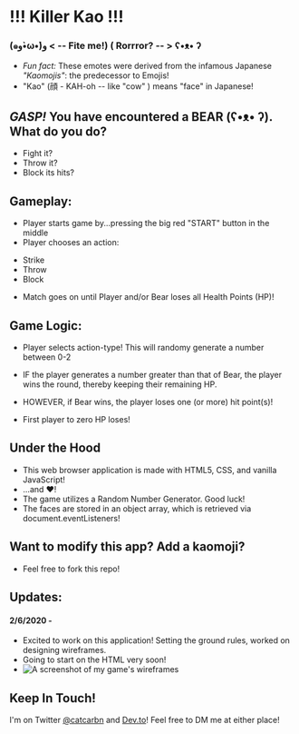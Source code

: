 # !!! Killer Kao !!!
### (๑و•̀ω•́)و < -- Fite me!) ( Rorrror? -- >  ʕ•ᴥ•  ʔ
* *Fun fact:* These emotes were derived from the infamous Japanese *"Kaomojis"*: 
the predecessor to Emojis! 
* "Kao" (顔 - KAH-oh -- like "cow" ) means "face" in Japanese!

## *GASP!* You have encountered a BEAR (ʕ•ᴥ• ʔ). What do you do?
* Fight it?
* Throw it?
* Block its hits?

## Gameplay:
* Player starts game by...pressing the big red "START" button in the middle
* Player chooses an action:
- Strike
- Throw
- Block
* Match goes on until Player and/or Bear loses all Health Points (HP)!


## Game Logic:
* Player selects action-type!
This will randomy generate a number between 0-2

* IF the player generates a number greater than that of Bear, the player wins the round, thereby keeping their remaining HP.

* HOWEVER, if Bear wins, the player loses one (or more) hit point(s)!

* First player to zero HP loses!

## Under the Hood
* This web browser application is made with HTML5, CSS, and vanilla JavaScript!
* ...and &hearts;!
* The game utilizes a Random Number Generator. Good luck!
* The faces are stored in an object array, which is retrieved via document.eventListeners!

## Want to modify this app? Add a kaomoji? 
* Feel free to fork this repo!

## Updates:

#### 2/6/2020 -
* Excited to work on this application! Setting the ground rules, worked on designing wireframes. 
* Going to start on the HTML very soon!
* ![A screenshot of my game's wireframes](https://i.ibb.co/p09tGvL/Screen-Shot-2020-02-06-at-10-22-47-PM.png)

## Keep In Touch!
I'm on Twitter [@catcarbn](https://twitter.com/catcarbn) and [Dev.to](http://dev.to/catcarbn)! Feel free to DM me at either place!
